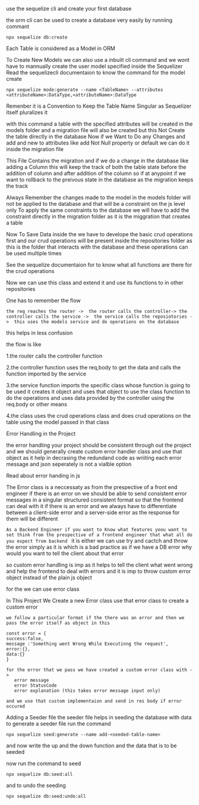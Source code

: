 
use the sequelize cli and create your first database

the orm cli can be used to create a database very easily by runniing commant 

```
npx sequelize db:create
```

Each Table is considered as a Model in ORM

 To Create New Models we can also use a inbuilt cli command and we wont have to mannually create the user model specified inside the Sequelizer 
 Read the sequelizecli documentaion to know the command for the model create 

 ```
 npx sequelize mode:generate --name <TableName> --attributes <attributeName>:DataType,<attributeName>:DataType
 ```

 Remenber it is a Convention to Keep the Table Name Singular as Sequelizer itself pluralizes it 

 with this command a table with the specified attributes will be created in the models folder and a migration file will also be created 
 but this Not Create the table directly in the database 
 Now if we Want to Do any Changes and add and new to attributes like add Not Null property or default we can do it inside the migration file 
 
 This File Contains the migration and if we do a change in the database like adding a Column this will keep the track of both the table state before the addition of column and after addition of the column so if at anypoint if we want to rollback to the preivous state in the database as the migration keeps the track 

 Always Remember the changes made to the model in the models folder will not be applied to the database and that will be a constraint on the js level only 
 To apply the same constraints to the database we will have to add the constraint directly in the migration folder as it is the miggration that creates a table 

 Now To Save Data inside the we have to develope the basic crud operations first and our crud operations will be present inside the repositories folder as this is the folder that interacts with the database and these operations can be used multiple times


 See the sequelize documentaion for to know what all functions are there for the crud operations   
 
 Now we can use this class and extend it and use its functions to in other repositories


 One has to remember the flow 


 `the req reaches the router -> 
  the router calls the controller->
  the controller calls the service -> 
  the service calls the reposiotories -> 
  this uses the models service and do operations on the database` 


 this helps in less confusion 
 
 the flow is like 

 1.the router calls the controller function 
 
 2.the controller function uses the req,body to get the data and calls the function imported by the service

 3.the service function imports the specific class whose function is going to be used it creates it object and uses that object to use the class function to do the operations and uses data provided by the controller using the req.body or other means 
 
 4.the class uses the crud operations class and does crud operations on the table using the model passed in that class 


 Error Handling in the Project 

 the error handling your project should be consistent through out the project and we should generally create custom error handler class and use that object as it help in decrasing the redundand code as wriiting each error message and json seperately is not a vialble option 

 Read about error handing in js  

 The Error class is a neccessaty as from the prespective of a front end engineer if there is an error on we should be able to send consistent error messages in a singular structured consistent format so that the frontend can deal with it if there is an error 
 and we always have to differentiate between a client-side error and a server-side error as the response for them will be different 

 `
 As a Backend Engineer if you want to Know what features yoou want to set think from the prespective of a frontend engineer that what all do you expect from backend 
 ` 
 it is either we can use try and cactch and throw the error simply as it is which is a bad practice as if we have a DB error why would you want to tell the client about that error 
 
 so custom error handling is imp as it helps to tell the client what went wrong and help the frontend to deal with errors and it is imp to throw custom error object instead of the plain js object  

 for the we can use error class  

 In This Project We Create a new Error class use that error class to create a custom error 

    we follow a particular format if the there was an error and then we pass the error itself as object in this 

    const error = {
    success:false,
    message :'Something went Wrong While Executinng the request',
    error:{},
    data:{}
    }

    for the error that we pass we have created a custom error class with ->
       error message
       error StatusCode
       error explanation (this takes error message input only)

    and we use that custom implementaion and send in res body if error occured  

 Adding a Seeder file the seeder file helps in seeding the database with data to generate a seeder file run the command 

 ```
 npx sequelize seed:generate --name add-<seeded-table-name>
 ```
 and now write the up and the down function and the data that is to be seeded 

 now run the command to seed 
 ```
 npx sequelize db:seed:all
 ```
and to undo the seeding 
```
npx sequelize db:seed:undo:all
```

